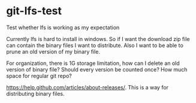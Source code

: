 # git-lfs-test
Test whether lfs is working as my expectation

Currently lfs is hard to install in windows. So if I want the download zip file can contain the binary files I want to distribute. Also I want to be able to prune an old version of my binary file.

For organization, there is 1G storage limitation, how can I delete an old version of binary file? Should every version be counted once? How much space for regular git repo?

https://help.github.com/articles/about-releases/. This is a way for distributing binary files.
